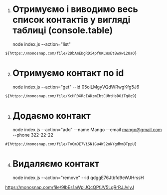 1. # Отримуємо і виводимо весь список контактів у вигляді таблиці (console.table)
   node index.js --action="list"

`${https://monosnap.com/file/2DbAmEDgRDi4pfUKLWsEtBw9w128aO}`

2. # Отримуємо контакт по id
   node index.js --action="get" --id 05olLMgyVQdWRwgKfg5J6

`${https://monosnap.com/file/KcHR0XRcIWDzmIbtCUhtHsDOiTq8q9}`

3. # Додаємо контакт
   node index.js --action="add" --name Mango --email mango@gmail.com --phone 322-22-22

`#{https://monosnap.com/file/ToGmOE7ViSN1Gu4WJ2uNYgdhmBTppU}`

4. # Видаляємо контакт
   node index.js --action="remove" --id qdggE76Jtbfd9eWJHrssH

https://monosnap.com/file/9lbEs1aWpiJQcQPfJV5LgRrRJJvlyJ
